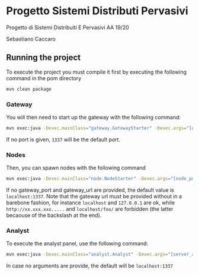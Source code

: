 # Progetto Sistemi Distributi Pervasivi

Progetto di Sistemi Distribuiti E Pervasivi AA 19/20

Sebastiano Caccaro

## Running the project

To execute the project you must compile it first by executing the following command in the pom directory

```bash
mvn clean package
```

### Gateway

You will then need to start up the gateway with the following command:

```bash
mvn exec:java -Dexec.mainClass="gateway.GatewayStarter" -Dexec.args="[gateway_port]"
```

If no port is given, `1337` will be the default port.<br>

### Nodes

Then, you can spawn nodes with the following command

```bash
mvn exec:java -Dexec.mainClass="node.NodeStarter" -Dexec.args="[node_port][node_id][gateway_port][gateway_url]"
```

If no gateway_port and gateway_url are provided, the default value is `localhost:1337`. Note that the gateway url must be provided without in a barebone fashion, for instance `localhost` and `127.0.0.1` are ok, while `http://xx.xxx.xxx.....` and `localhost/foo/` are forbidden (the latter becaouse of the backslash at the end).

### Analyst

To execute the analyst panel, use the following command:

```bash
mvn exec:java -Dexec.mainClass="analyst.Analyst" -Dexec.args="[server_address][server_port]"
```

In case no arguments are provide, the default will be `localhost:1337`

